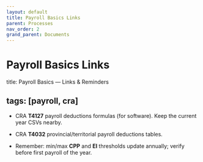 ```yaml
---
layout: default
title: Payroll Basics Links
parent: Processes
nav_order: 2
grand_parent: Documents
---
```


# Payroll Basics Links

title: Payroll Basics — Links & Reminders

## tags: [payroll, cra]

- CRA **T4127** payroll deductions formulas (for software). Keep the current year CSVs nearby.

- CRA **T4032** provincial/territorial payroll deductions tables.

- Remember: min/max **CPP** and **EI** thresholds update annually; verify before first payroll of the year.
